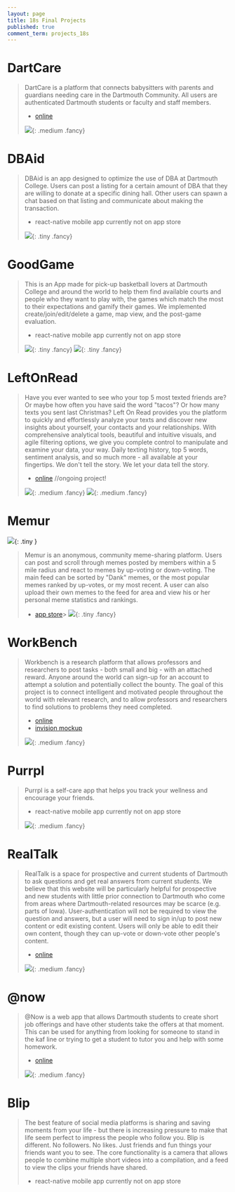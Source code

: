 ```yaml
---
layout: page
title: 18s Final Projects
published: true 
comment_term: projects_18s
---
```




# DartCare #

> DartCare is a platform that connects babysitters with parents and guardians needing care in the Dartmouth Community. All users are authenticated Dartmouth students or faculty and staff members.
>
> * [online](http://dartcare.surge.sh)
>
> ![](img/projects_18s/dartcare.gif){: .medium .fancy}
>



# DBAid #

> DBAid is an app designed to optimize the use of DBA at Dartmouth College. Users can post a listing for a certain amount of DBA that they are willing to donate at a specific dining hall. Other users can spawn a chat based on that listing and communicate about making the transaction.
>
> * react-native mobile app currently not on app store
>
> ![](img/projects_18s/dbaid.gif){: .tiny .fancy}
>




# GoodGame #

> This is an App made for pick-up basketball lovers at Dartmouth College and around the world to help them find available courts and people who they want to play with, the games which match the most to their expectations and gamify their games. We implemented create/join/edit/delete a game, map view, and the post-game evaluation.
>
> * react-native mobile app currently not on app store
>
> ![](img/projects_18s/goodgame1.gif){: .tiny .fancy}
> ![](img/projects_18s/goodgame2.gif){: .tiny .fancy}
>




# LeftOnRead #

> Have you ever wanted to see who your top 5 most texted friends are? Or maybe how often you have said the word "tacos"? Or how many texts you sent last Christmas? Left On Read provides you the platform to quickly and effortlessly analyze your texts and discover new insights about yourself, your contacts and your relationships. With comprehensive analytical tools, beautiful and intuitive visuals, and agile filtering options, we give you complete control to manipulate and examine your data, your way. Daily texting history, top 5 words, sentiment analysis, and so much more - all available at your fingertips. We don't tell the story. We let your data tell the story.
>
> * [online](https://leftonread.me/) //ongoing project!
>
> ![](img/projects_18s/lor-frontpage.gif){: .medium .fancy}
> ![](img/projects_18s/lor-analytics.gif){: .medium .fancy}
>


# Memur #

![](img/projects_18s/memur-logo.png){: .tiny }

> Memur is an anonymous, community meme-sharing platform. Users can post and scroll through memes posted by members within a 5 mile radius and react to memes by up-voting or down-voting. The main feed can be sorted by "Dank" memes, or the most popular memes ranked by up-votes, or my most recent. A user can also upload their own memes to the feed for area and view his or her personal meme statistics and rankings.
>
> * [app store](https://apps.apple.com/us/app/memur/id1494848119?ls=1)>
> ![](img/projects_18s/memur.gif){: .tiny .fancy}
>

# WorkBench #

> Workbench is a research platform that allows professors and researchers to post tasks - both small and big - with an attached reward. Anyone around the world can sign-up for an account to attempt a solution and potentially collect the bounty. The goal of this project is to connect intelligent and motivated people throughout the world with relevant research, and to allow professors and researchers to find solutions to problems they need completed.
>
> * [online](http://work-bench.surge.sh)
> * [invision mockup](https://invis.io/DCIKH4E7UV5)
>
> ![](img/projects_18s/workbench.gif){: .medium .fancy}
>


# Purrpl #

> Purrpl is a self-care app that helps you track your wellness and encourage your friends.
>
> * react-native mobile app currently not on app store
>
> ![](img/projects_18s/purrpl.gif){: .medium .fancy}
> 



# RealTalk #

> RealTalk is a space for prospective and current students of Dartmouth to ask questions and get real answers from current students. We believe that this website will be particularly helpful for prospective and new students with little prior connection to Dartmouth who come from areas where Dartmouth-related resources may be scarce (e.g. parts of Iowa). User-authentication will not be required to view the question and answers, but a user will need to sign in/up to post new content or edit existing content. Users will only be able to edit their own content, though they can up-vote or down-vote other people's content.
>
> * [online](http://realtalkdart.surge.sh/)
>
> ![](img/projects_18s/realtalk.gif){: .medium .fancy}
>


# @now #

> @Now is a web app that allows Dartmouth students to create short job offerings and have other students take the offers at that moment. This can be used for anything from looking for someone to stand in the kaf line or trying to get a student to tutor you and help with some homework.
>
> * [online](http://at-now.surge.sh)
>
> ![](img/projects_18s/atnow.gif){: .medium .fancy}
>


# Blip #

>The best feature of social media platforms is sharing and saving moments from your life - but there is increasing pressure to make that life seem perfect to impress the people who follow you. Blip is different. No followers. No likes. Just friends and fun things your friends want you to see. The core functionality is a camera that allows people to combine multiple short videos into a compilation, and a feed to view the clips your friends have shared.
>
> * react-native mobile app currently not on app store
>
